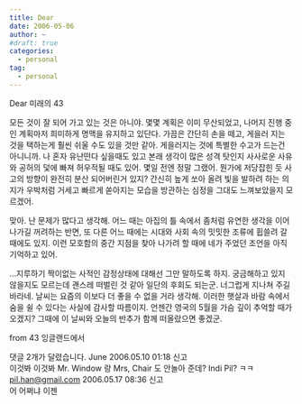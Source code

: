 ```yaml
---
title: Dear
date: 2006-05-06
author: ~
#draft: true
categories:
  - personal
tag:
  - personal
---
```




Dear 미래의 43

모든 것이 잘 되어 가고 있는 것은 아니야. 몇몇 계획은 이미 무산되었고, 나머지 진행 중인 계획마저 희미하게 명맥을 유지하고 있단다. 가끔은 간단히 손을 떼고, 게을러 지는 것을 택하는게 훨씬 쉬울 수도 있을 것만 같아. 게을러지는 것에 특별한 수고가 드는건 아니니까. 나 혼자 유난떤다 싶을때도 있고 본래 생각이 많은 성격 탓인지 사사로운 사유와 공허의 덫에 빠져 허우적될 때도 있어. 몇일 전엔 정말 그랬어. 뭔가에 저당잡힌 듯 사고의 방향이 완전히 분산 되어버린거 있지? 간신히 높게 쏘아 올려 빛을 발하려 하는 의지가 우박처럼 거세고 빠르게 쏟아지는 모습을 방관하는 심정을 그대도 느껴보았을지 모르겠어.

맞아. 난 문제가 많다고 생각해. 어느 때는 아집의 틀 속에서 좀처럼 유연한 생각을 이어나가길 꺼려하는 반면, 또 다른 어느 때에는 시대와 사회 속의 밋밋한 조류에 휩쓸려 갈 때에도 있지. 이런 모호함의 중간 지점을 찾아 나가려 할 때에 네가 주었던 조언을 아직 기억하고 있어.

...지루하기 짝이없는 사적인 감정상태에 대해선 그만 말하도록 하지. 궁금해하고 있지 않을지도 모르는데 괜스레 떠벌린 것 같아 일단의 후회도 되는군. 너그럽게 지나쳐 주길 바라네. 날씨는 요즘의 이보다 더 좋을 수 없을 거라 생각해. 이러한 햇살과 바람 속에서 숨을 쉴 수 있다는 사실에 감사할 따름이지. 언젠간 영국의 5월을 가슴 깊이 추억할 때가 오겠지? 그때에 이 날씨와 오늘의 반추가 함께 떠올랐으면 좋겠군. 

from 43
잉글랜드에서


 댓글  2개가 달렸습니다.
June 2006.05.10 01:18 신고   
이것봐 이것봐
Mr. Window 랑 Mrs, Chair 도 안놀아 준데? Indi Pil? ㅋㅋ
pil.han@gmail.com 2006.05.17 08:36 신고   
어 어쩌냐 이젠




